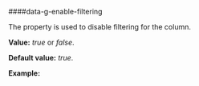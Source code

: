 ﻿####data-g-enable-filtering

The property is used to disable filtering for the column.

**Value:** *true* or *false*.

**Default value:** *true*.

**Example:**
<!--Start the highlighter-->
<pre class="brush: html">
	<column data-g-member="Name" data-g-enable-filtering = "false"> </column>
</pre>
##### 
<script type="text/javascript">
    SyntaxHighlighter.highlight();
</script>